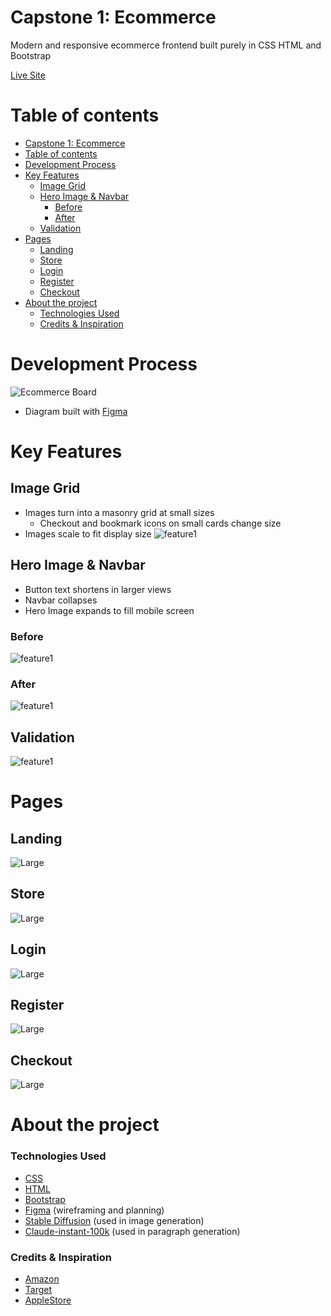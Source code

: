 <a name="capstone-1-ecommerce"></a>

# Capstone 1: Ecommerce

Modern and responsive ecommerce frontend built purely in CSS HTML and Bootstrap

[Live Site](https://joncgroberg.github.io/CapstoneOne_Ecommerce/)

<a name="table-of-contents"></a>

# Table of contents

- [Capstone 1: Ecommerce](#capstone-1-ecommerce)
- [Table of contents](#table-of-contents)
- [Development Process](#development-process)
- [Key Features](#key-features)
  - [Image Grid](#image-grid)
  - [Hero Image \& Navbar](#hero-image--navbar)
    - [Before](#before)
    - [After](#after)
  - [Validation](#validation)
- [Pages](#pages)
  - [Landing](#landing)
  - [Store](#store)
  - [Login](#login)
  - [Register](#register)
  - [Checkout](#checkout)
- [About the project](#about-the-project)
    - [Technologies Used](#technologies-used)
    - [Credits \& Inspiration](#credits--inspiration)

<a name="requirments-planning"></a>

# Development Process

![Ecommerce Board](./images/ecommerceBoard.png)

- Diagram built with [Figma]("https://www.figma.com/file/S2n1eDcWJ2ht2EFfM9nrPH/Ecommerce-Board?type=whiteboard&node-id=0%3A1&t=JVaHlDMqPAjOVueR-1")

# Key Features

## Image Grid

- Images turn into a masonry grid at small sizes
  - Checkout and bookmark icons on small cards change size
- Images scale to fit display size
  ![feature1](images/feature1.gif)

## Hero Image & Navbar

- Button text shortens in larger views
- Navbar collapses
- Hero Image expands to fill mobile screen

### Before

![feature1](images/feature2Part1.png)

### After

![feature1](images/feature2Part2.png)

## Validation

![feature1](images/validation.png)
<a name="pages"></a>

# Pages

<a name="landing"></a>

## Landing

![Large](./images/mainLG.png)

<a name="store"></a>

## Store

![Large](./images/storeLG.png)

<a name="login"></a>

## Login

![Large](./images/loginLG.png)

<a name="register"></a>

## Register

![Large](./images/registerLG.png)

<a name="checkout"></a>

## Checkout

![Large](./images/checkoutLG.png)

<a name="about-the-project"></a>

# About the project

<a name="tech"></a>

### Technologies Used

- [CSS](https://developer.mozilla.org/en-US/docs/Web/CSS)
- [HTML](https://developer.mozilla.org/en-US/docs/Learn/Getting_started_with_the_web/HTML_basics)
- [Bootstrap](https://getbootstrap.com/)
- [Figma](https://www.figma.com/) (wireframing and planning)
- [Stable Diffusion](https://stablediffusionweb.com/) (used in image generation)
- [Claude-instant-100k](https://www.anthropic.com/) (used in paragraph generation)

<a name="inspiration"></a>

### Credits & Inspiration

- [Amazon](https://www.amazon.com/)
- [Target](https://www.target.com/)
- [AppleStore](https://www.apple.com/store?afid=p238%7CsHI7bHWVr-dc_mtid_1870765e38482_pcrid_675348649381_pgrid_13945964767_pntwk_g_pchan__pexid__&cid=aos-us-kwgo-brand-apple-store--slid---product-)
